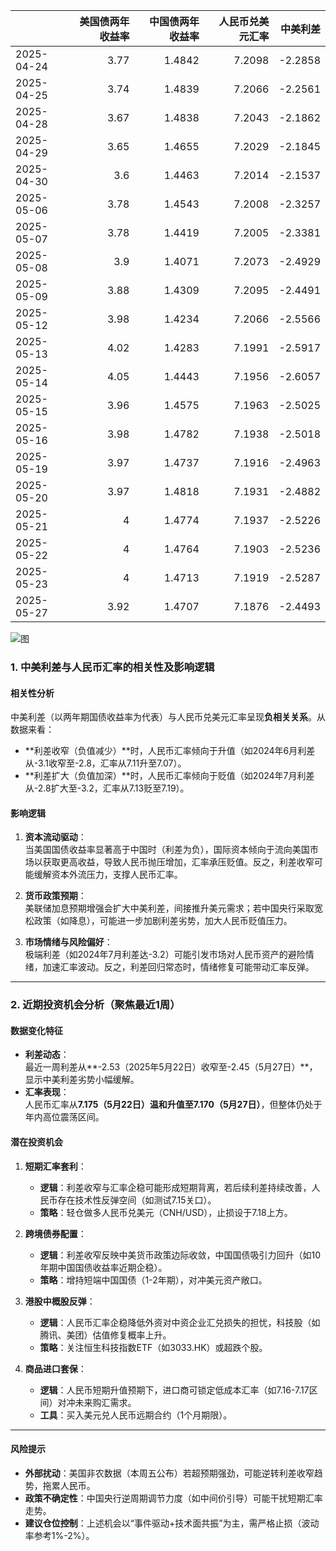 |            |   美国债两年收益率 |   中国债两年收益率 |   人民币兑美元汇率 |   中美利差 |
|:-----------|-------------------:|-------------------:|-------------------:|-----------:|
| 2025-04-24 |               3.77 |             1.4842 |             7.2098 |    -2.2858 |
| 2025-04-25 |               3.74 |             1.4839 |             7.2066 |    -2.2561 |
| 2025-04-28 |               3.67 |             1.4838 |             7.2043 |    -2.1862 |
| 2025-04-29 |               3.65 |             1.4655 |             7.2029 |    -2.1845 |
| 2025-04-30 |               3.6  |             1.4463 |             7.2014 |    -2.1537 |
| 2025-05-06 |               3.78 |             1.4543 |             7.2008 |    -2.3257 |
| 2025-05-07 |               3.78 |             1.4419 |             7.2005 |    -2.3381 |
| 2025-05-08 |               3.9  |             1.4071 |             7.2073 |    -2.4929 |
| 2025-05-09 |               3.88 |             1.4309 |             7.2095 |    -2.4491 |
| 2025-05-12 |               3.98 |             1.4234 |             7.2066 |    -2.5566 |
| 2025-05-13 |               4.02 |             1.4283 |             7.1991 |    -2.5917 |
| 2025-05-14 |               4.05 |             1.4443 |             7.1956 |    -2.6057 |
| 2025-05-15 |               3.96 |             1.4575 |             7.1963 |    -2.5025 |
| 2025-05-16 |               3.98 |             1.4782 |             7.1938 |    -2.5018 |
| 2025-05-19 |               3.97 |             1.4737 |             7.1916 |    -2.4963 |
| 2025-05-20 |               3.97 |             1.4818 |             7.1931 |    -2.4882 |
| 2025-05-21 |               4    |             1.4774 |             7.1937 |    -2.5226 |
| 2025-05-22 |               4    |             1.4764 |             7.1903 |    -2.5236 |
| 2025-05-23 |               4    |             1.4713 |             7.1919 |    -2.5287 |
| 2025-05-27 |               3.92 |             1.4707 |             7.1876 |    -2.4493 |

![图](%s\interest_exchanget.png)



### 1. 中美利差与人民币汇率的相关性及影响逻辑

#### 相关性分析
中美利差（以两年期国债收益率为代表）与人民币兑美元汇率呈现**负相关关系**。从数据来看：
- **利差收窄（负值减少）**时，人民币汇率倾向于升值（如2024年6月利差从-3.1收窄至-2.8，汇率从7.11升至7.07）。
- **利差扩大（负值加深）**时，人民币汇率倾向于贬值（如2024年7月利差从-2.8扩大至-3.2，汇率从7.13贬至7.19）。

#### 影响逻辑
1. **资本流动驱动**：  
   当美国国债收益率显著高于中国时（利差为负），国际资本倾向于流向美国市场以获取更高收益，导致人民币抛压增加，汇率承压贬值。反之，利差收窄可能缓解资本外流压力，支撑人民币汇率。
   
2. **货币政策预期**：  
   美联储加息预期增强会扩大中美利差，间接推升美元需求；若中国央行采取宽松政策（如降息），可能进一步加剧利差劣势，加大人民币贬值压力。

3. **市场情绪与风险偏好**：  
   极端利差（如2024年7月利差达-3.2）可能引发市场对人民币资产的避险情绪，加速汇率波动。反之，利差回归常态时，情绪修复可能带动汇率反弹。

---

### 2. 近期投资机会分析（聚焦最近1周）

#### 数据变化特征
- **利差动态**：  
  最近一周利差从**-2.53（2025年5月22日）收窄至-2.45（5月27日）**，显示中美利差劣势小幅缓解。
- **汇率表现**：  
  人民币汇率从**7.175（5月22日）温和升值至7.170（5月27日）**，但整体仍处于年内高位震荡区间。

#### 潜在投资机会
1. **短期汇率套利**：  
   - **逻辑**：利差收窄与汇率企稳可能形成短期背离，若后续利差持续改善，人民币存在技术性反弹空间（如测试7.15关口）。  
   - **策略**：轻仓做多人民币兑美元（CNH/USD），止损设于7.18上方。

2. **跨境债券配置**：  
   - **逻辑**：利差收窄反映中美货币政策边际收敛，中国国债吸引力回升（如10年期中国国债收益率近期企稳）。  
   - **策略**：增持短端中国国债（1-2年期），对冲美元资产敞口。

3. **港股中概股反弹**：  
   - **逻辑**：人民币汇率企稳降低外资对中资企业汇兑损失的担忧，科技股（如腾讯、美团）估值修复概率上升。  
   - **策略**：关注恒生科技指数ETF（如3033.HK）或超跌个股。

4. **商品进口套保**：  
   - **逻辑**：人民币短期升值预期下，进口商可锁定低成本汇率（如7.16-7.17区间）对冲未来购汇需求。  
   - **工具**：买入美元兑人民币远期合约（1个月期限）。

---

#### 风险提示
- **外部扰动**：美国非农数据（本周五公布）若超预期强劲，可能逆转利差收窄趋势，拖累人民币。
- **政策不确定性**：中国央行逆周期调节力度（如中间价引导）可能干扰短期汇率走势。  
- **建议仓位控制**：上述机会以“事件驱动+技术面共振”为主，需严格止损（波动率参考1%-2%）。